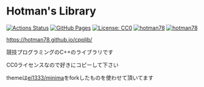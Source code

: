 # Hotman's Library

[![Actions Status](https://github.com/hotman78/cpplib/workflows/verify/badge.svg)](https://github.com/hotman78/cpplib/actions)
[![GitHub Pages](https://img.shields.io/static/v1?label=GitHub+Pages&message=+&color=brightgreen&logo=github)](https://hotman78.github.io/cpplib/)
[![License: CC0](https://img.shields.io/badge/License-CC0-yellow.svg)](https://github.com/hotman78/cpplib/blob/master/LICENSE)
[![hotman78](https://img.shields.io/endpoint?url=https%3A%2F%2Fatcoder-badges.now.sh%2Fapi%2Fatcoder%2Fjson%2Fhotman78)](https://atcoder.jp/users/hotman78)
[![hotman78](https://img.shields.io/endpoint?url=https%3A%2F%2Fatcoder-badges.now.sh%2Fapi%2Fcodeforces%2Fjson%2Fhotman78)](https://codeforces.com/profile/hotman78)


https://hotman78.github.io/cpplib/

競技プログラミングのC++のライブラリです

CC0ライセンスなので好きにコピーして下さい

themeは[ei1333/minima](https://github.com/ei1333/minima)をforkしたものを使わせて頂いてます